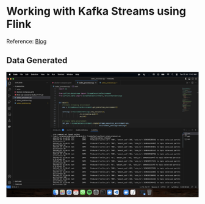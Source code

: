 # Working with Kafka Streams using Flink
Reference: [Blog](https://thecodinginterface.com/blog/kafka-source-sink-with-apache-flink-table-api/)

## Data Generated
![Fictitious Sales Data](https://github.com/sudoyolo/kafkaflink/blob/main/Datastream.png)
